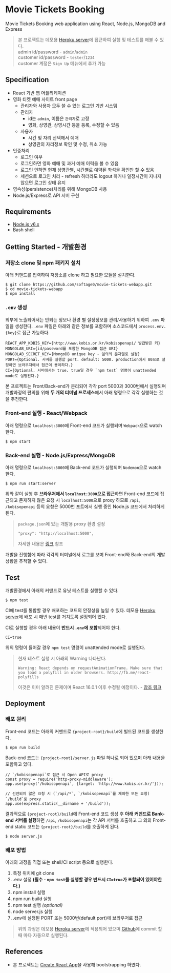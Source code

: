 # Movie Tickets Booking

Movie Tickets Booking web application using React, Node.js, MongoDB and Express

> 본 프로젝트는 데모용 [Heroku server](https://movie-tickets-booking.herokuapp.com/)에 접근하여 실행 및 테스트를 해볼 수 있다. <br/>
> admin id/password - `admin`/`admin` <br/>
> customer id/password - `tester`/`1234` <br/>
> customer 계정은 `Sign Up` 메뉴에서 추가 가능


## Specification

* React 기반 웹 어플리케이션
* 영화 티켓 예매 사이트 front page
    * 관리자와 사용자 모두 쓸 수 있는 로그인 기반 시스템
    * 관리자
        * id는 `admin`, 이름은 `관리자`로 고정
        * 영화, 상영관, 상영시간 등을 등록, 수정할 수 있음
    * 사용자
        * 시간 및 자리 선택해서 예매
        * 상영관의 자리정보 확인 및 수정, 취소 가능
* 인증처리
    * 로그인 여부
    * 로그인하면 영화 예매 및 과거 예매 이력을 볼 수 있음
    * 로그인 안하면 현재 상영관별, 시간별로 예약된 좌석을 확인만 할 수 있음
    * 세션으로 로그인 처리 - refresh 하더라도 logout 하거나 일정시간이 지나지 않으면 로그인 상태 유지
* 영속성(persistence)처리를 위해 MongoDB 사용
* Node.js/Express로 API 서버 구현


## Requirements

* [Node.js v6.x](https://nodejs.org/)
* Bash shell


## Getting Started - 개발환경

### 저장소 clone 및 npm 패키지 설치

아래 커맨드를 입력하여 저장소를 clone 하고 필요한 모듈을 설치한다.

```shell
$ git clone https://github.com/softage0/movie-tickets-webapp.git
$ cd movie-tickets-webapp
$ npm install
```

### `.env` 생성

외부에 노출되어서는 안되는 정보나 환경 별 설정정보를 관리/사용하기 위하여 `.env` 파일을 생성한다. `.env` 파일은 아래와 같은 정보를 포함하며 소스코드에서 `process.env.{key}`로 접근 가능하다.

```
REACT_APP_KOBIS_KEY={http://www.kobis.or.kr/kobisopenapi/ 발급받은 키}
MONGOLAB_URI={id/password를 포함한 MongoDB 접근 URI}
MONGOLAB_SECRET_KEY={MongoDB unique key - 임의의 문자열로 설정}
PORT={Optional. 서버를 실행할 port. default: 5000. production에서 80으로 설정하면 브라우저에서 접근이 용이하다.}
CI={Optional. 서버에서는 true. true일 경우 `npm test` 명령이 unattended mode로 실행된다.}
```


본 프로젝트는 Front/Back-end가 분리되어 각각 port 5000과 3000번에서 실행되며 개발과정의 편의를 위해 **두 개의 터미널 프로세스**에서 아래 명령으로 각각 실행하는 것을 추천한다.

### Front-end 실행 - React/Webpack
아래 명령으로 `localhost:3000`에 Front-end 코드가 실행되며 `Webpack`으로 watch 한다.
```shell
$ npm start
```

### Back-end 실행 - Node.js/Express/MongoDB
아래 명령으로 `localhost:5000`에 Back-end 코드가 실행되며 `Nodemon`으로 watch 한다.
```shell
$ npm run start:server
```

위와 같이 실행 후 **브라우저에서 `localhost:3000`으로 접근**하면 Front-end 코드에 접근되고 존재하지 않은 요청 시 `localhost:5000`으로 proxy 하므로 `/api`, `/kobisopenapi` 등의 요청은 5000번 포트에서 실행 중인 Node.js 코드에서 처리하게 된다.

> `package.json`에 있는 개발용 proxy 환경 설정
> ```
> "proxy": "http://localhost:5000",
> ```
> 자세한 내용은 [링크](https://github.com/facebookincubator/create-react-app/blob/master/packages/react-scripts/template/README.md#proxying-api-requests-in-development) 참조


개발을 진행함에 따라 각각의 터미널에서 로그를 보며 Front-end와 Back-end의 개발상황을 추적할 수 있다.


## Test

개발환경에서 아래의 커맨드로 유닛 테스트를 실행할 수 있다.
```shell
$ npm test
```

CI에 test를 통합할 경우 배포하는 코드의 안정성을 높일 수 있다. 데모용 [Heroku server](https://movie-tickets-booking.herokuapp.com/)에 배포 시 매번 test를 거치도록 설정되어 있다.

CI로 실행할 경우 아래 내용이 **반드시 `.env`에 포함**되어야 한다.
```
CI=true
```

위의 명령이 들어갈 경우 `npm test` 명령이 unattended mode로 실행된다.

> 현재 테스트 실행 시 아래의 Warning 나타난다.
> ```
> Warning: React depends on requestAnimationFrame. Make sure that you load a polyfill in older browsers. http://fb.me/react-polyfills
> ```
> 이것은 이미 알려진 문제이며 React 16.0.1 이후 수정될 예정이다. - [참조 링크](https://github.com/facebookincubator/create-react-app/issues/3199#issuecomment-335015503)


## Deployment

### 배포 원리
Front-end 코드는 아래의 커맨드로 `{project-root}/build`에 빌드된 코드를 생성한다.

```shell
$ npm run build
```

Back-end 코드는 `{project-root}/server.js` 파일 하나로 되어 있으며 아래 내용을 포함하고 있다.

```node
// `/kobisopenapi`로 접근 시 Open API로 proxy
const proxy = require('http-proxy-middleware');
app.use(proxy('/kobisopenapi', {target: 'http://www.kobis.or.kr/'}));

// 선언되지 않은 요청 시 (`/api/*`, `/kobisopenapi`를 제외한 모든 요청) `/build`로 proxy
app.use(express.static(__dirname + '/build'));
```

결과적으로 `{project-root}/build`에 Front-end 코드 생성 후 **아래 커맨드로 Bank-end 서버를 실행**하면 `/api`, `/kobisopenapi`는 각 API 서버를 호출하고 그 외의 Front-end static 코드는 `{project-root}/build`를 호출하게 된다.
```shell
$ node server.js
```

### 배포 방법

아래의 과정을 직접 또는 shell/CI script 등으로 실행한다.

1. 특정 위치에 git clone
1. .env 설정 **(필수 - `npm test`를 실행할 경우 반드시 `CI=true`가 포함되어 있어야한다.)**
1. npm install 실행
1. npm run build 실행
1. npm test 실행 _(optional)_
1. node server.js 실행
1. .env에 설정된 PORT 또는 5000번(default port)에 브라우저로 접근

> 위의 과정은 데모용 [Heroku server](https://movie-tickets-booking.herokuapp.com/)에 적용되어 있으며 [Github](https://github.com/softage0/movie-tickets-webapp.git)에 commit 할 때 마다 자동으로 실행된다.


## References

* 본 프로젝트는 [Create React App](https://github.com/facebookincubator/create-react-app)을 사용해 bootstrapping 하였다.
